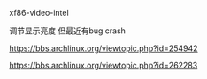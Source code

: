 xf86-video-intel

调节显示亮度
但最近有bug crash

https://bbs.archlinux.org/viewtopic.php?id=254942

https://bbs.archlinux.org/viewtopic.php?id=262283

